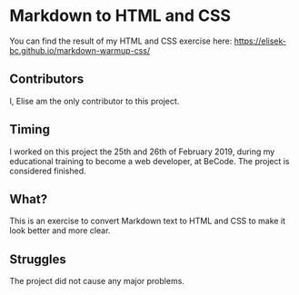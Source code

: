 # Markdown to  HTML and  CSS

You can find the result of my HTML and CSS exercise here:
https://elisek-bc.github.io/markdown-warmup-css/

## Contributors

I, Elise am the only contributor to this project.

## Timing

I worked on this project the 25th and 26th of February 2019, during my educational training to become a web developer, at BeCode. The project is considered finished.

## What?

This is an exercise to convert Markdown text to HTML and CSS to make it look better and more clear.

## Struggles

The project did not cause any major problems. 
